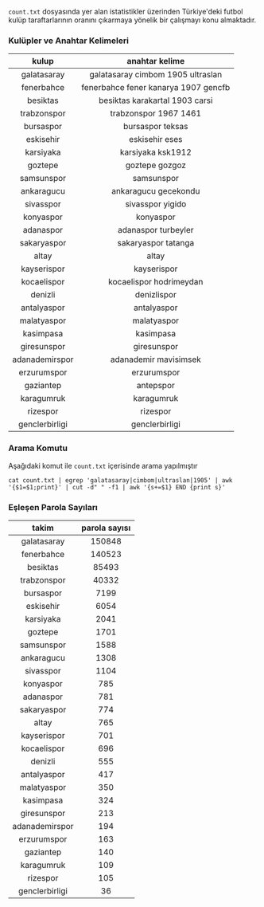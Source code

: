 `count.txt` dosyasında yer alan istatistikler üzerinden Türkiye'deki futbol kulüp taraftarlarının oranını çıkarmaya yönelik bir çalışmayı konu almaktadır.

### Kulüpler ve Anahtar Kelimeleri

**kulup**|**anahtar kelime**
:-----:|:-----:
galatasaray| galatasaray cimbom 1905 ultraslan
fenerbahce| fenerbahce fener kanarya 1907 gencfb
besiktas|besiktas karakartal 1903 carsi
trabzonspor|trabzonspor 1967 1461
bursaspor|bursaspor teksas
eskisehir|eskisehir eses
karsiyaka|karsiyaka ksk1912
goztepe|goztepe gozgoz
samsunspor|samsunspor
ankaragucu|ankaragucu gecekondu
sivasspor|sivasspor yigido
konyaspor|konyaspor
adanaspor|adanaspor turbeyler
sakaryaspor|sakaryaspor tatanga
altay|altay
kayserispor|kayserispor
kocaelispor|kocaelispor hodrimeydan
denizli|denizlispor
antalyaspor|antalyaspor
malatyaspor|malatyaspor
kasimpasa|kasimpasa 
giresunspor|giresunspor
adanademirspor|adanademir mavisimsek
erzurumspor|erzurumspor
gaziantep|antepspor
karagumruk|karagumruk 
rizespor|rizespor
genclerbirligi|genclerbirligi

### Arama Komutu

Aşağıdaki komut ile `count.txt` içerisinde arama yapılmıştır

`cat count.txt | egrep 'galatasaray|cimbom|ultraslan|1905' | awk '{$1=$1;print}' | cut -d" " -f1 | awk '{s+=$1} END {print s}'`

### Eşleşen Parola Sayıları

**takim**|**parola sayısı**
:-----:|:-----:
galatasaray|150848
fenerbahce|140523
besiktas|85493
trabzonspor|40332
bursaspor|7199
eskisehir|6054
karsiyaka|2041
goztepe|1701
samsunspor|1588
ankaragucu|1308
sivasspor|1104
konyaspor|785
adanaspor|781
sakaryaspor|774
altay|765
kayserispor|701
kocaelispor|696
denizli|555
antalyaspor|417
malatyaspor|350
kasimpasa|324
giresunspor|213
adanademirspor|194
erzurumspor|163
gaziantep|140
karagumruk|109
rizespor|105
genclerbirligi|36
